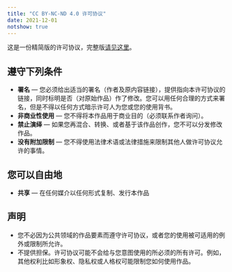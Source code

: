 ```yaml
---
title: "CC BY-NC-ND 4.0 许可协议"
date: 2021-12-01
notshow: true
---
```

这是一份精简版的许可协议，完整版[请见这里](https://creativecommons.org/licenses/by-nc-nd/4.0/legalcode.zh-Hans)。

## 遵守下列条件

* **署名** — 您必须给出适当的署名（作者及原内容链接），提供指向本许可协议的链接，同时标明是否（对原始作品）作了修改。您可以用任何合理的方式来署名，但是不得以任何方式暗示许可人为您或您的使用背书。
* **非商业性使用** — 您不得将本作品用于商业目的（必须联系作者询问）。
* **禁止演绎** — 如果您再混合、转换、或者基于该作品创作，您不可以分发修改作品。
* **没有附加限制** — 您不得使用法律术语或法律措施来限制其他人做许可协议允许的事情。

## 您可以自由地

* **共享** — 在任何媒介以任何形式复制、发行本作品

## 声明

* 您不必因为公共领域的作品要素而遵守许可协议，或者您的使用被可适用的例外或限制所允许。
* 不提供担保。许可协议可能不会给与您意图使用的所必须的所有许可。例如，其他权利比如形象权、隐私权或人格权可能限制您如何使用作品。

